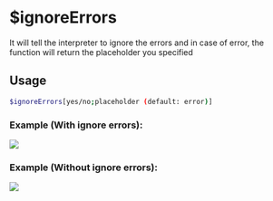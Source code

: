 # $ignoreErrors

It will tell the interpreter to ignore the errors and in case of error, the function will return the placeholder you specified

## Usage

```bash
$ignoreErrors[yes/no;placeholder (default: error)]
```

### Example (With ignore errors):
![](https://i.imgur.com/Y0Wwmcg.png)

### Example (Without ignore errors):
![](https://i.imgur.com/CMKgTtR.png)